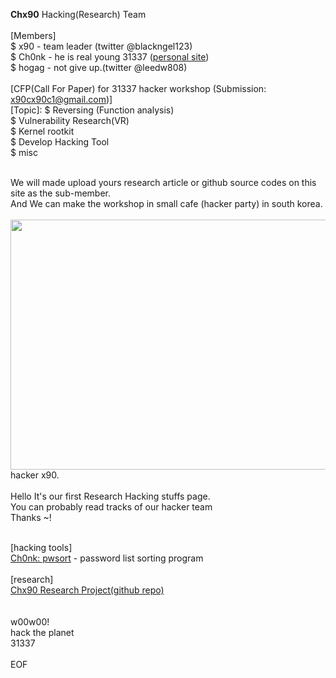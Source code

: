 <b>Chx90</b> Hacking(Research) Team<br><br>
[Members]<br>
$ x90 - team leader (twitter @blackngel123)<br>
$ Ch0nk - he is real young 31337 (<a href="http://chonk.rocks">personal site</a>)<br>
$ hogag - not give up.(twitter @leedw808)
<br><br>
[CFP(Call For Paper) for 31337 hacker workshop (Submission: x90cx90c1@gmail.com)]<br>
[Topic]:
$ Reversing (Function analysis)<br>
$ Vulnerability Research(VR)<br>
$ Kernel rootkit<br>
$ Develop Hacking Tool<br>
$ misc<br><br>

We will made upload yours research article or github source codes on this site as the sub-member.<br>
And We can make the workshop in small cafe (hacker party) in south korea.<br>
<br>
<img src="https://pbs.twimg.com/media/E5-LQLaUYAcLo9h?format=jpg&name=900x900" width=600 height=400>hacker x90.<br><br>
Hello It's our first Research Hacking stuffs page.<br>
You can probably read tracks of our hacker team<br>
Thanks ~!<br>
<br>

[hacking tools]<br>
<a href="https://github.com/haconehack/pwsort">Ch0nk: pwsort</a> - password list sorting program<br><br>
[research]<br>
<a href="https://github.com/haconehack/repo_Chx90">Chx90 Research Project(github repo)</a><br>
<br>
<br>
w00w00!<br>
hack the planet<br>
31337<br>
<br>
EOF
